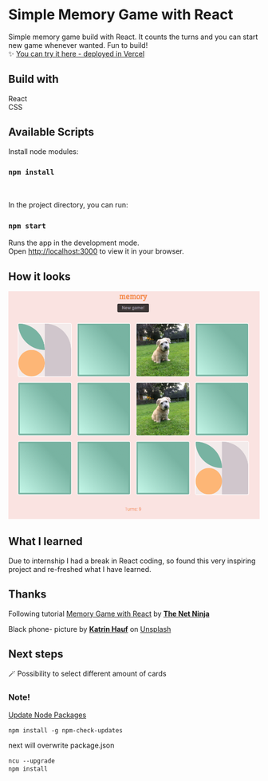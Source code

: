 # Simple Memory Game with React

Simple memory game build with React.
It counts the turns and you can start new game whenever wanted.
Fun to build!  
✨ [You can try it here - deployed in Vercel](https://memory-game-react-eight.vercel.app/)

## Build with

React  
CSS

## Available Scripts

Install node modules:

### `npm install`

&nbsp;

In the project directory, you can run:

### `npm start`

Runs the app in the development mode.\
Open [http://localhost:3000](http://localhost:3000) to view it in your browser.
&nbsp;

## How it looks

![Screenshot of the game](.\public\img\GameView.png)

## What I learned

Due to internship I had a break in React coding, so found this very inspiring project and re-freshed what I have learned.

## Thanks

Following tutorial [Memory Game with React](https://www.youtube.com/playlist?list=PL4cUxeGkcC9iQ7g2eoNXHCJBBBz40S_Lm) by **[The Net Ninja](https://netninja.dev/)**

Black phone- picture
by **[Katrin Hauf](https://unsplash.com/@trine?utm_source=unsplash&utm_medium=referral&utm_content=creditCopyText)** on [Unsplash](https://unsplash.com/photos/l5NYUg6bkFA?utm_source=unsplash&utm_medium=referral&utm_content=creditCopyText")

## Next steps

🪄 Possibility to select different amount of cards

### Note!

[Update Node Packages](https://medium.com/subjective-developer/update-all-node-packages-to-latest-aa128396b92b)

```shell
npm install -g npm-check-updates
```

next will overwrite package.json

```shell
ncu --upgrade
npm install
```
